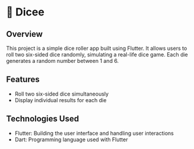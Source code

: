 # 🎲 Dicee

## Overview
This project is a simple dice roller app built using Flutter. It allows users to roll two six-sided dice randomly, simulating a real-life dice game. Each die generates a random number between 1 and 6.

## Features
- Roll two six-sided dice simultaneously
- Display individual results for each die

## Technologies Used
- Flutter: Building the user interface and handling user interactions
- Dart: Programming language used with Flutter
